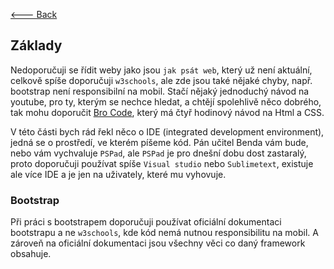 [<--- Back](https://github.com/slanja/GPOA_BOYZ/blob/main/README.md)

## Základy
Nedoporučuji se řídit weby jako jsou `jak psát web`, který už není aktuální, celkově spíše doporučuji `w3schools`, ale zde jsou také nějaké chyby, např. bootstrap není responsibilní na mobil. Stačí nějaký jednoduchý návod na youtube, pro ty, kterým se nechce hledat, a chtějí spolehlivě něco dobrého, tak mohu doporučit [Bro Code](https://www.youtube.com/watch?v=HGTJBPNC-Gw), který má čtyř hodinový návod na Html a CSS.

V této části bych rád řekl něco o IDE (integrated development environment), jedná se o prostředí, ve kterém píšeme kód. Pán učitel Benda vám bude, nebo vám vychvaluje `PSPad`, ale `PSPad` je pro dnešní dobu dost zastaralý, proto doporučuji používat spíše `Visual studio` nebo `Sublimetext`, existuje ale více IDE a je jen na uživately, které mu vyhovuje.

### Bootstrap
Při práci s bootstrapem doporučuji používat oficiální dokumentaci bootstrapu a ne `w3schools`, kde kód nemá nutnou responsibilitu na mobil. A zároveň na oficiální dokumentaci jsou všechny věci co daný framework obsahuje.
